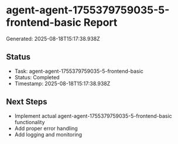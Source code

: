 # agent-agent-1755379759035-5-frontend-basic Report

Generated: 2025-08-18T15:17:38.938Z

## Status
- Task: agent-agent-1755379759035-5-frontend-basic
- Status: Completed
- Timestamp: 2025-08-18T15:17:38.938Z

## Next Steps
- Implement actual agent-agent-1755379759035-5-frontend-basic functionality
- Add proper error handling
- Add logging and monitoring
